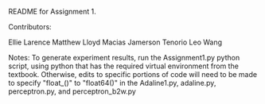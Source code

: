 README for Assignment 1.


Contributors: 

Ellie Larence 
Matthew Lloyd Macias
Jamerson Tenorio
Leo Wang


Notes:
To generate experiment results, run the Assignment1.py python script, using python that 
has the required virtual environment from the textbook. Otherwise, edits to
specific portions of code will need to be made to specify "float_()" to "float64()" in 
the Adaline1.py, adaline.py, perceptron.py, and perceptron_b2w.py